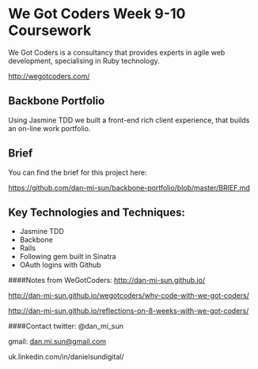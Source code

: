 # We Got Coders Week 9-10 Coursework 

We Got Coders is a consultancy that provides experts in agile web development, specialising in Ruby technology.

http://wegotcoders.com/

## Backbone Portfolio

Using Jasmine TDD we built a front-end rich client experience, that builds an on-line work portfolio. 

## Brief

You can find the brief for this project here:

https://github.com/dan-mi-sun/backbone-portfolio/blob/master/BRIEF.md

## Key Technologies and Techniques:
- Jasmine TDD
- Backbone 
- Rails
- Following gem built in Sinatra
- OAuth logins with Github

####Notes from WeGotCoders:
http://dan-mi-sun.github.io/

http://dan-mi-sun.github.io/wegotcoders/why-code-with-we-got-coders/

http://dan-mi-sun.github.io/reflections-on-8-weeks-with-we-got-coders/


####Contact
twitter: @dan_mi_sun

gmail: dan.mi.sun@gmail.com

uk.linkedin.com/in/danielsundigital/
